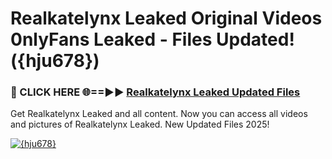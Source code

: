 # Realkatelynx Leaked Original Videos 0nlyFans Leaked - Files Updated! ({hju678})

<h3>🔴 CLICK HERE 🌐==►► <a href="https://wtach.club/leakvideo/" rel="nofollow">Realkatelynx Leaked Updated Files</a></h3>

Get Realkatelynx Leaked and all content. Now you can access all videos and pictures of Realkatelynx Leaked. New Updated Files 2025!

[![{hju678}](https://i.imgur.com/PQ7UWWw.gif)](https://wtach.club/leakvideo/)